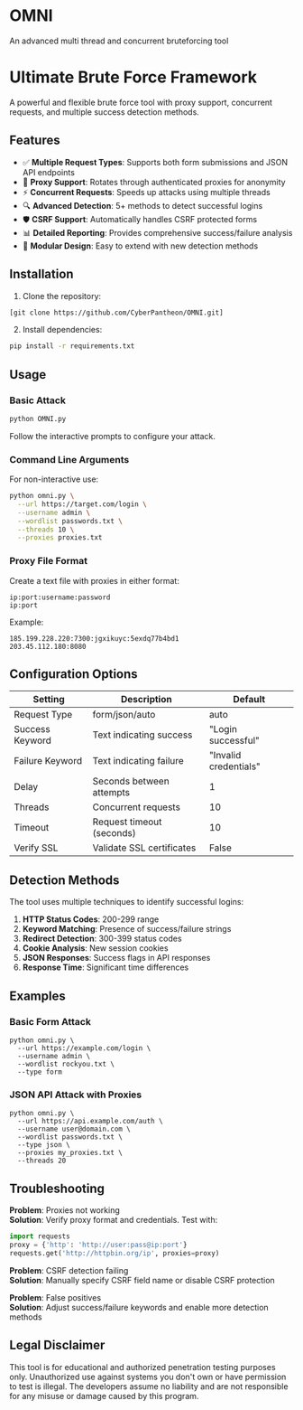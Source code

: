 # OMNI
An advanced multi thread and concurrent bruteforcing tool 
# Ultimate Brute Force Framework




A powerful and flexible brute force tool with proxy support, concurrent requests, and multiple success detection methods.

## Features

- ✅ **Multiple Request Types**: Supports both form submissions and JSON API endpoints
- 🔄 **Proxy Support**: Rotates through authenticated proxies for anonymity
- ⚡ **Concurrent Requests**: Speeds up attacks using multiple threads
- 🔍 **Advanced Detection**: 5+ methods to detect successful logins
- 🛡️ **CSRF Support**: Automatically handles CSRF protected forms
- 📊 **Detailed Reporting**: Provides comprehensive success/failure analysis
- 🧩 **Modular Design**: Easy to extend with new detection methods

## Installation

1. Clone the repository:
```bash
[git clone https://github.com/CyberPantheon/OMNI.git]
```

2. Install dependencies:
```bash
pip install -r requirements.txt
```

## Usage

### Basic Attack
```bash
python OMNI.py
```

Follow the interactive prompts to configure your attack.

### Command Line Arguments
For non-interactive use:
```bash
python omni.py \
  --url https://target.com/login \
  --username admin \
  --wordlist passwords.txt \
  --threads 10 \
  --proxies proxies.txt
```

### Proxy File Format
Create a text file with proxies in either format:
```
ip:port:username:password
ip:port
```

Example:
```
185.199.228.220:7300:jgxikuyc:5exdq77b4bd1
203.45.112.180:8080
```

## Configuration Options

| Setting | Description | Default |
|---------|-------------|---------|
| Request Type | form/json/auto | auto |
| Success Keyword | Text indicating success | "Login successful" |
| Failure Keyword | Text indicating failure | "Invalid credentials" |
| Delay | Seconds between attempts | 1 |
| Threads | Concurrent requests | 10 |
| Timeout | Request timeout (seconds) | 10 |
| Verify SSL | Validate SSL certificates | False |

## Detection Methods

The tool uses multiple techniques to identify successful logins:

1. **HTTP Status Codes**: 200-299 range
2. **Keyword Matching**: Presence of success/failure strings
3. **Redirect Detection**: 300-399 status codes
4. **Cookie Analysis**: New session cookies
5. **JSON Responses**: Success flags in API responses
6. **Response Time**: Significant time differences

## Examples

### Basic Form Attack
```
python omni.py \
  --url https://example.com/login \
  --username admin \
  --wordlist rockyou.txt \
  --type form
```

### JSON API Attack with Proxies
```
python omni.py \
  --url https://api.example.com/auth \
  --username user@domain.com \
  --wordlist passwords.txt \
  --type json \
  --proxies my_proxies.txt \
  --threads 20
```

## Troubleshooting

**Problem**: Proxies not working  
**Solution**: Verify proxy format and credentials. Test with:
```python
import requests
proxy = {'http': 'http://user:pass@ip:port'}
requests.get('http://httpbin.org/ip', proxies=proxy)
```

**Problem**: CSRF detection failing  
**Solution**: Manually specify CSRF field name or disable CSRF protection

**Problem**: False positives  
**Solution**: Adjust success/failure keywords and enable more detection methods

## Legal Disclaimer

This tool is for educational and authorized penetration testing purposes only. Unauthorized use against systems you don't own or have permission to test is illegal. The developers assume no liability and are not responsible for any misuse or damage caused by this program.

